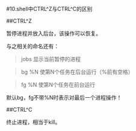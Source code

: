 #10.shell中CTRL^Z与CTRL^C的区别

##CTRL^Z
  
  暂停进程并放入后台，该操作可以恢复。
  
  与之相关的命名还有：
  
> jobs 显示当前暂停的进程

> bg %N 使第N个任务在后台运行（%前有空格）

> fg %N 使第N个任务在前台运行

默认bg，fg不带%N时表示对最后一个进程操作！

##CTRL^C

  终止进程，相当于kill。
